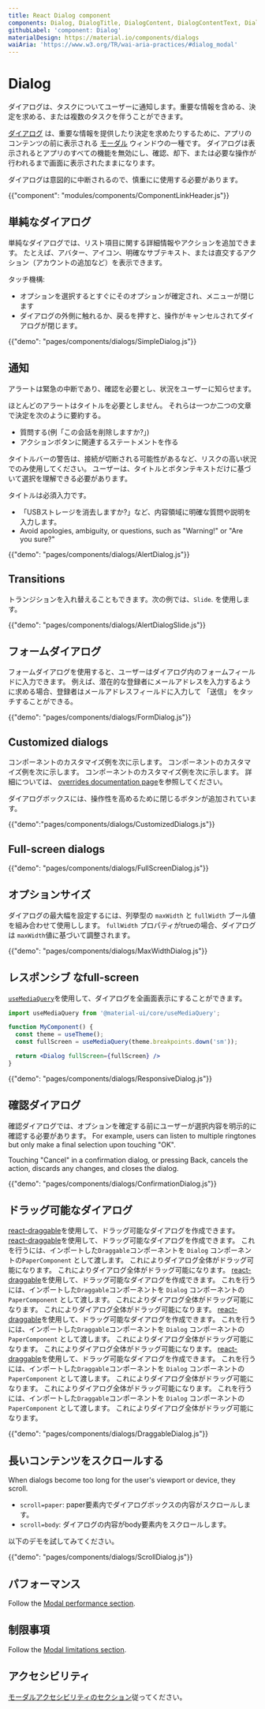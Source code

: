 ```yaml
---
title: React Dialog component
components: Dialog, DialogTitle, DialogContent, DialogContentText, DialogActions, Slide
githubLabel: 'component: Dialog'
materialDesign: https://material.io/components/dialogs
waiAria: 'https://www.w3.org/TR/wai-aria-practices/#dialog_modal'
---
```


# Dialog

<p class="description">ダイアログは、タスクについてユーザーに通知します。重要な情報を含める、決定を求める、または複数のタスクを伴うことができます。</p>

[ダイアログ](https://material.io/design/components/dialogs.html) は、重要な情報を提供したり決定を求めたりするために、アプリのコンテンツの前に表示される [モーダル](/components/modal/) ウィンドウの一種です。 ダイアログは表示されるとアプリのすべての機能を無効にし、確認、却下、または必要な操作が行われるまで画面に表示されたままになります。

ダイアログは意図的に中断されるので、慎重にに使用する必要があります。

{{"component": "modules/components/ComponentLinkHeader.js"}}

## 単純なダイアログ

単純なダイアログでは、リスト項目に関する詳細情報やアクションを追加できます。 たとえば、アバター、アイコン、明確なサブテキスト、または直交するアクション（アカウントの追加など）を表示できます。

タッチ機構:

- オプションを選択するとすぐにそのオプションが確定され、メニューが閉じます
- ダイアログの外側に触れるか、戻るを押すと、操作がキャンセルされてダイアログが閉じます。

{{"demo": "pages/components/dialogs/SimpleDialog.js"}}

## 通知

アラートは緊急の中断であり、確認を必要とし、状況をユーザーに知らせます。

ほとんどのアラートはタイトルを必要としません。 それらは一つか二つの文章で決定を次のように要約する。

- 質問する(例「この会話を削除しますか?」)
- アクションボタンに関連するステートメントを作る

タイトルバーの警告は、接続が切断される可能性があるなど、リスクの高い状況でのみ使用してください。 ユーザーは、タイトルとボタンテキストだけに基づいて選択を理解できる必要があります。

タイトルは必須入力です。

- 「USBストレージを消去しますか?」など、内容領域に明確な質問や説明を入力します。
- Avoid apologies, ambiguity, or questions, such as "Warning!" or "Are you sure?"

{{"demo": "pages/components/dialogs/AlertDialog.js"}}

## Transitions

トランジションを入れ替えることもできます。次の例では、`Slide`. を使用します。

{{"demo": "pages/components/dialogs/AlertDialogSlide.js"}}

## フォームダイアログ

フォームダイアログを使用すると、ユーザーはダイアログ内のフォームフィールドに入力できます。 例えば、潜在的な登録者にメールアドレスを入力するように求める場合、登録者はメールアドレスフィールドに入力して 「送信」 をタッチすることができる。

{{"demo": "pages/components/dialogs/FormDialog.js"}}

## Customized dialogs

コンポーネントのカスタマイズ例を次に示します。 コンポーネントのカスタマイズ例を次に示します。 コンポーネントのカスタマイズ例を次に示します。 詳細については、 [overrides documentation page](/customization/how-to-customize/)を参照してください。

ダイアログボックスには、操作性を高めるために閉じるボタンが追加されています。

{{"demo":"pages/components/dialogs/CustomizedDialogs.js"}}

## Full-screen dialogs

{{"demo": "pages/components/dialogs/FullScreenDialog.js"}}

## オプションサイズ

ダイアログの最大幅を設定するには、列挙型の `maxWidth` と `fullWidth` ブール値を組み合わせて使用しします。 `fullWidth` プロパティがtrueの場合、ダイアログは `maxWidth`値に基づいて調整されます。

{{"demo": "pages/components/dialogs/MaxWidthDialog.js"}}

## レスポンシブ なfull-screen

[`useMediaQuery`](/components/use-media-query/#usemediaquery)を使用して、ダイアログを全画面表示にすることができます。

```jsx
import useMediaQuery from '@material-ui/core/useMediaQuery';

function MyComponent() {
  const theme = useTheme();
  const fullScreen = useMediaQuery(theme.breakpoints.down('sm'));

  return <Dialog fullScreen={fullScreen} />
}
```

{{"demo": "pages/components/dialogs/ResponsiveDialog.js"}}

## 確認ダイアログ

確認ダイアログでは、オプションを確定する前にユーザーが選択内容を明示的に確認する必要があります。 For example, users can listen to multiple ringtones but only make a final selection upon touching "OK".

Touching "Cancel" in a confirmation dialog, or pressing Back, cancels the action, discards any changes, and closes the dialog.

{{"demo": "pages/components/dialogs/ConfirmationDialog.js"}}

## ドラッグ可能なダイアログ

[react-draggable](https://github.com/mzabriskie/react-draggable)を使用して、ドラッグ可能なダイアログを作成できます。 [react-draggable](https://github.com/mzabriskie/react-draggable)を使用して、ドラッグ可能なダイアログを作成できます。 これを行うには、インポートした`Draggable`コンポーネントを `Dialog` コンポーネントの`PaperComponent` として渡します。 これによりダイアログ全体がドラッグ可能になります。 これによりダイアログ全体がドラッグ可能になります。 [react-draggable](https://github.com/mzabriskie/react-draggable)を使用して、ドラッグ可能なダイアログを作成できます。 これを行うには、インポートした`Draggable`コンポーネントを `Dialog` コンポーネントの`PaperComponent` として渡します。 これによりダイアログ全体がドラッグ可能になります。 これによりダイアログ全体がドラッグ可能になります。 [react-draggable](https://github.com/mzabriskie/react-draggable)を使用して、ドラッグ可能なダイアログを作成できます。 これを行うには、インポートした`Draggable`コンポーネントを `Dialog` コンポーネントの`PaperComponent` として渡します。 これによりダイアログ全体がドラッグ可能になります。 これによりダイアログ全体がドラッグ可能になります。 [react-draggable](https://github.com/mzabriskie/react-draggable)を使用して、ドラッグ可能なダイアログを作成できます。 これを行うには、インポートした`Draggable`コンポーネントを `Dialog` コンポーネントの`PaperComponent` として渡します。 これによりダイアログ全体がドラッグ可能になります。 これによりダイアログ全体がドラッグ可能になります。 これを行うには、インポートした`Draggable`コンポーネントを `Dialog` コンポーネントの`PaperComponent` として渡します。 これによりダイアログ全体がドラッグ可能になります。

{{"demo": "pages/components/dialogs/DraggableDialog.js"}}

## 長いコンテンツをスクロールする

When dialogs become too long for the user's viewport or device, they scroll.

- `scroll=paper`: paper要素内でダイアログボックスの内容がスクロールします。
- `scroll=body`: ダイアログの内容がbody要素内をスクロールします。

以下のデモを試してみてください。

{{"demo": "pages/components/dialogs/ScrollDialog.js"}}

## パフォーマンス

Follow the [Modal performance section](/components/modal/#performance).

## 制限事項

Follow the [Modal limitations section](/components/modal/#limitations).

## アクセシビリティ

[モーダルアクセシビリティのセクション](/components/modal/#accessibility)従ってください。
